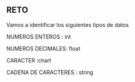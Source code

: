 ## RETO 
Vamos a identificar los siguientes tipos de datos

NUMEROS ENTEROS : int


NUMEROS DECIMALES: float

CARACTER :chart

CADENA DE CARACTERES : string
